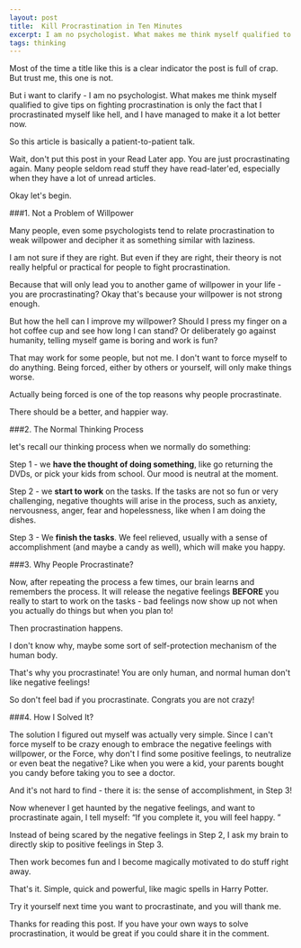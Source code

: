 ```yaml
---
layout: post
title:  Kill Procrastination in Ten Minutes
excerpt: I am no psychologist. What makes me think myself qualified to give tips on fighting procrastination is only the fact that I procrastinated myself like hell, and I have managed to make it a lot better now
tags: thinking
---
```

Most of the time a title like this is a clear indicator the post is full of crap. But trust me, this one is not.

But i want to clarify - I am no psychologist. What makes me think myself qualified to give tips on fighting procrastination is only the fact that I procrastinated myself like hell, and I have managed to make it a lot better now.

So this article is basically a patient-to-patient talk.

Wait, don't put this post in your Read Later app. You are just procrastinating again. Many people seldom read stuff they have read-later'ed, especially when they have a lot of unread articles.

Okay let's begin.

###1\. Not a Problem of Willpower

Many people, even some psychologists tend to relate procrastination to weak willpower and decipher it as something similar with laziness.

I am not sure if they are right. But even if they are right, their theory is not really helpful or practical for people to fight procrastination.

Because that will only lead you to another game of willpower in your life - you are procrastinating? Okay that's because your willpower is not strong enough.

But how the hell can I improve my willpower? Should I press my finger on a hot coffee cup and see how long I can stand? Or deliberately go against humanity, telling myself game is boring and work is fun?

That may work for some people, but not me. I don't want to force myself to do anything. Being forced, either by others or yourself, will only make things worse.

Actually being forced is one of the top reasons why people procrastinate.

There should be a better, and happier way.

###2\. The Normal Thinking Process

let's recall our thinking process when we normally do something:

Step 1 -  we **have the thought of doing something**, like go returning the DVDs, or pick your kids from school. Our mood is neutral at the moment.

Step 2 - we **start to work** on the tasks. If the tasks are not so fun or very challenging, negative thoughts will arise in the process, such as anxiety, nervousness, anger, fear and hopelessness, like when I am doing the dishes.

Step 3 - We **finish the tasks**. We feel relieved, usually with a sense of accomplishment \(and maybe a candy as well\), which will make you happy.

###3\. Why People Procrastinate?

Now, after repeating the process a few times, our brain learns and remembers the process. It will release the negative feelings **BEFORE** you really to start to work on the tasks - bad feelings now show up not when you actually do things but when you plan to!

Then procrastination happens.

I don't know why, maybe some sort of self-protection mechanism of the human body.

That's why you procrastinate! You are only human, and normal human don't like negative feelings!

So don't feel bad if you procrastinate. Congrats you are not crazy!

###4\. How I Solved It?

The solution I figured out myself was actually very simple. Since I can't force myself to be crazy enough to embrace the negative feelings with willpower, or the Force, why don't I find some positive feelings, to neutralize or even beat the negative? Like when you were a kid, your parents bought you candy before taking you to see a doctor.

And it's not hard to find - there it is: the sense of accomplishment, in Step 3!

Now whenever I get haunted by the negative feelings, and want to procrastinate again, I tell myself: “If you complete it, you will feel happy. ”

Instead of being scared by the negative feelings in Step 2, I ask my brain to directly skip to positive feelings in Step 3. 

Then work becomes fun and I become magically motivated to do stuff right away.

That's it. Simple, quick and powerful, like magic spells in Harry Potter.

Try it yourself next time you want to procrastinate, and you will thank me.

Thanks for reading this post. If you have your own ways to solve procrastination, it would be great if you could share it in the comment.
